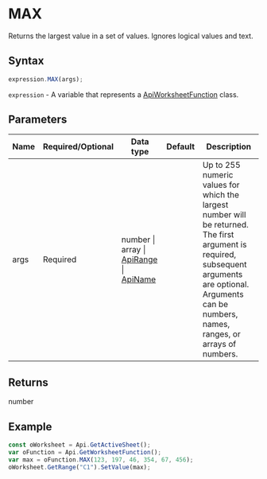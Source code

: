 # MAX

Returns the largest value in a set of values. Ignores logical values and text.

## Syntax

```javascript
expression.MAX(args);
```

`expression` - A variable that represents a [ApiWorksheetFunction](../ApiWorksheetFunction.md) class.

## Parameters

| **Name** | **Required/Optional** | **Data type** | **Default** | **Description** |
| ------------- | ------------- | ------------- | ------------- | ------------- |
| args | Required | number \| array \| [ApiRange](../../ApiRange/ApiRange.md) \| [ApiName](../../ApiName/ApiName.md) |  | Up to 255 numeric values for which the largest number will be returned. The first argument is required, subsequent arguments are optional. Arguments can be numbers, names, ranges, or arrays of numbers. |

## Returns

number

## Example



```javascript editor-xlsx
const oWorksheet = Api.GetActiveSheet();
var oFunction = Api.GetWorksheetFunction();
var max = oFunction.MAX(123, 197, 46, 354, 67, 456);
oWorksheet.GetRange("C1").SetValue(max);

```
